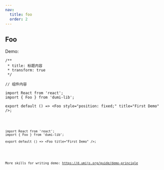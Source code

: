 ```yaml
---
nav:
  title: foo
  order: 2
---
```


## Foo

Demo:

```tsx
/**
 * title: 标题内容
 * transform: true
 */

// 组件内容

```

```tsx
import React from 'react';
import { Foo } from 'dumi-lib';

export default () => <Foo style="position: fixed;" title="First Demo" />;
```

<code src="./foo-demo.tsx" title="title: xxx" transform="true"/>


```tsx | inline
import React from 'react';
import { Foo } from 'dumi-lib';

export default () => <Foo title="First Demo" />;
```

<code src="./foo-demo.tsx" inline/>

More skills for writing demo: https://d.umijs.org/guide/demo-principle
